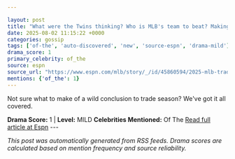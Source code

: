```yaml
---

layout: post
title: "What were the Twins thinking? Who is MLB's team to beat? Making sense of the trade deadline's biggest surprises"
date: 2025-08-02 11:15:22 +0000
categories: gossip
tags: ['of-the', 'auto-discovered', 'new', 'source-espn', 'drama-mild']
drama_score: 1
primary_celebrity: of_the
source: espn
source_url: "https://www.espn.com/mlb/story/_/id/45860594/2025-mlb-trade-deadline-real-not-twins-padres-mets-phillies-yankees-cubs-dodgers"
mentions: {'of_the': 1}
---
```


Not sure what to make of a wild conclusion to trade season? We've got it all covered.

**Drama Score:** 1 | **Level:** MILD **Celebrities Mentioned:** Of The [Read full article at Espn](https://www.espn.com/mlb/story/_/id/45860594/2025-mlb-trade-deadline-real-not-twins-padres-mets-phillies-yankees-cubs-dodgers) --- 

*This post was automatically generated from RSS feeds. Drama scores are calculated based on mention frequency and source reliability.*